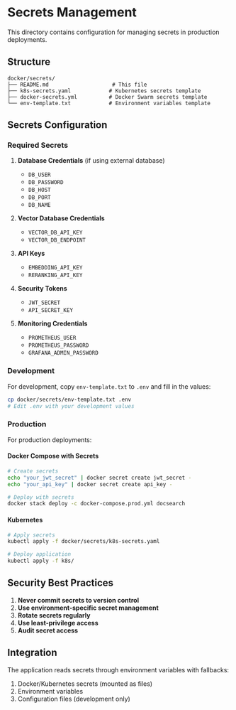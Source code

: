 # Secrets Management

This directory contains configuration for managing secrets in production deployments.

## Structure

```
docker/secrets/
├── README.md                    # This file
├── k8s-secrets.yaml            # Kubernetes secrets template
├── docker-secrets.yml          # Docker Swarm secrets template
└── env-template.txt            # Environment variables template
```

## Secrets Configuration

### Required Secrets

1. **Database Credentials** (if using external database)
   - `DB_USER`
   - `DB_PASSWORD`
   - `DB_HOST`
   - `DB_PORT`
   - `DB_NAME`

2. **Vector Database Credentials**
   - `VECTOR_DB_API_KEY`
   - `VECTOR_DB_ENDPOINT`

3. **API Keys**
   - `EMBEDDING_API_KEY`
   - `RERANKING_API_KEY`

4. **Security Tokens**
   - `JWT_SECRET`
   - `API_SECRET_KEY`

5. **Monitoring Credentials**
   - `PROMETHEUS_USER`
   - `PROMETHEUS_PASSWORD`
   - `GRAFANA_ADMIN_PASSWORD`

### Development

For development, copy `env-template.txt` to `.env` and fill in the values:

```bash
cp docker/secrets/env-template.txt .env
# Edit .env with your development values
```

### Production

For production deployments:

#### Docker Compose with Secrets

```bash
# Create secrets
echo "your_jwt_secret" | docker secret create jwt_secret -
echo "your_api_key" | docker secret create api_key -

# Deploy with secrets
docker stack deploy -c docker-compose.prod.yml docsearch
```

#### Kubernetes

```bash
# Apply secrets
kubectl apply -f docker/secrets/k8s-secrets.yaml

# Deploy application
kubectl apply -f k8s/
```

## Security Best Practices

1. **Never commit secrets to version control**
2. **Use environment-specific secret management**
3. **Rotate secrets regularly**
4. **Use least-privilege access**
5. **Audit secret access**

## Integration

The application reads secrets through environment variables with fallbacks:

1. Docker/Kubernetes secrets (mounted as files)
2. Environment variables
3. Configuration files (development only)
